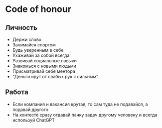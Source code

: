 # Code of honour

## Личность

- Держи слово
- Занимайся спортом
- Будь уверенным в себе
- Ухаживай за собой всегда
- Развивай социальные навыки
- Знакомься с новыми людьми
- Присматривай себе ментора
- “Деньги идут от слабых рук к сильным”

## Работа

- Если компания и вакансия крутая, то сам туда не подавайся, а подавай другого
- На контесте сразу отдавай пачку задач другому человеку и всегда используй ChatGPT